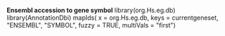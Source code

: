 


**Ensembl accession to gene symbol**
library(org.Hs.eg.db)
library(AnnotationDbi)
mapIds(
          x = org.Hs.eg.db, 
          keys = currentgeneset, 
          "ENSEMBL", 
          "SYMBOL",
          fuzzy = TRUE,
          multiVals = "first")
